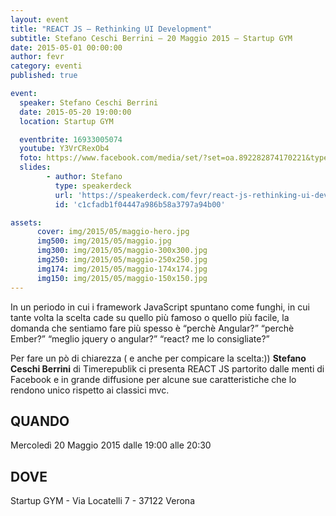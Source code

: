 ```yaml
---
layout: event
title: "REACT JS – Rethinking UI Development"
subtitle: Stefano Ceschi Berrini – 20 Maggio 2015 – Startup GYM
date: 2015-05-01 00:00:00
author: fevr
category: eventi
published: true

event:
  speaker: Stefano Ceschi Berrini
  date: 2015-05-20 19:00:00
  location: Startup GYM

  eventbrite: 16933005074
  youtube: Y3VrCRexOb4
  foto: https://www.facebook.com/media/set/?set=oa.892282874170221&type=1
  slides:
        - author: Stefano
          type: speakerdeck
          url: 'https://speakerdeck.com/fevr/react-js-rethinking-ui-development'
          id: 'c1cfadb1f04447a986b58a3797a94b00'

assets:
      cover: img/2015/05/maggio-hero.jpg
      img500: img/2015/05/maggio.jpg
      img300: img/2015/05/maggio-300x300.jpg
      img250: img/2015/05/maggio-250x250.jpg
      img174: img/2015/05/maggio-174x174.jpg
      img150: img/2015/05/maggio-150x150.jpg
---
```


In un periodo in cui i framework JavaScript spuntano come funghi, in cui tante volta la scelta cade su quello
più famoso o quello più facile, la domanda che sentiamo fare più spesso è “perchè Angular?” “perchè Ember?”
“meglio jquery o angular?” “react? me lo consigliate?”

Per fare un pò di chiarezza ( e anche per compicare la scelta:)) **Stefano Ceschi Berrini** di Timerepublik ci
presenta REACT JS partorito dalle menti di Facebook e in grande diffusione per alcune sue caratteristiche che
lo rendono unico rispetto ai classici mvc.

## QUANDO
Mercoledì 20 Maggio 2015 dalle 19:00 alle 20:30

## DOVE
Startup GYM - Via Locatelli 7 - 37122 Verona